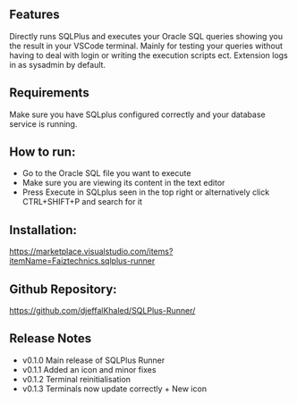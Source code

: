 ## Features
Directly runs SQLPlus and executes your Oracle SQL queries showing you the result in your VSCode terminal. 
Mainly for testing your queries without having to deal with login or writing the execution scripts ect. Extension logs in as sysadmin by default.

## Requirements
Make sure you have SQLplus configured correctly and your database service is running.

## How to run:
- Go to the Oracle SQL file you want to execute
- Make sure you are viewing its content in the text editor
- Press Execute in SQLplus seen in the top right or alternatively click CTRL+SHIFT+P and search for it

## Installation:
<a href = "https://marketplace.visualstudio.com/items?itemName=Faiztechnics.sqlplus-runner">https://marketplace.visualstudio.com/items?itemName=Faiztechnics.sqlplus-runner</a>

## Github Repository:
<a href = "https://github.com/djeffalKhaled/SQLPlus-Runner/">https://github.com/djeffalKhaled/SQLPlus-Runner/</a>

## Release Notes
- v0.1.0 Main release of SQLPlus Runner
- v0.1.1 Added an icon and minor fixes
- v0.1.2 Terminal reinitialisation 
- v0.1.3 Terminals now update correctly + New icon

